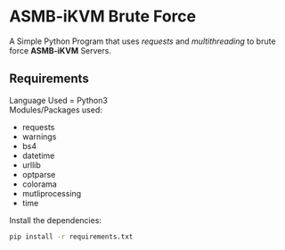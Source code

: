 # ASMB-iKVM Brute Force
A Simple Python Program that uses *requests* and *multithreading* to brute force **ASMB-iKVM** Servers.
## Requirements
Language Used = Python3<br />
Modules/Packages used:
* requests
* warnings
* bs4
* datetime
* urllib
* optparse
* colorama
* mutliprocessing
* time
<!-- -->
Install the dependencies:
```bash
pip install -r requirements.txt
```